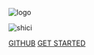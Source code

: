 <!-- _coverpage.md -->
<!-- 封面 -->

![logo](./assets/logo.svg)

![shici](https://v1.jinrishici.com/all.svg)


[GITHUB](https://github.com/WuGuangHeng)
[GET STARTED](README.md)

<!-- background color -->
<!-- ![color](#f0f0f0)     -->